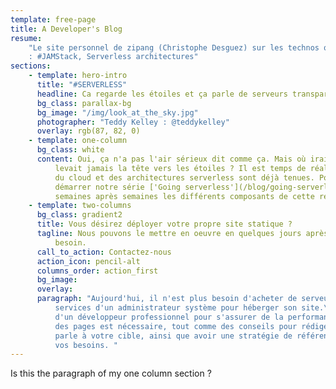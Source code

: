 ```yaml
---
template: free-page
title: A Developer's Blog
resume:
    "Le site personnel de zipang (Christophe Desguez) sur les technos qui l'interessent
    : #JAMStack, Serverless architectures"
sections:
    - template: hero-intro
      title: "#SERVERLESS"
      headline: Ca regarde les étoiles et ça parle de serveurs transparents
      bg_class: parallax-bg
      bg_image: "/img/look_at_the_sky.jpg"
      photographer: "Teddy Kelley : @teddykelley"
      overlay: rgb(87, 82, 0)
    - template: one-column
      bg_class: white
      content: Oui, ça n'a pas l'air sérieux dit comme ça. Mais où irait-on si on ne
          levait jamais la tête vers les étoiles ? Il est temps de réaliser que les promesses
          du cloud et des architectures serverless sont déjà tenues. Pour s'en convaincre,
          démarrer notre série ['Going serverless'](/blog/going-serverless) qui va examiner
          semaines après semaines les différents composants de cette révolution transparente.
    - template: two-columns
      bg_class: gradient2
      title: Vous désirez déployer votre propre site statique ?
      tagline: Nous pouvons le mettre en oeuvre en quelques jours après avoir étudié votre
          besoin.
      call_to_action: Contactez-nous
      action_icon: pencil-alt
      columns_order: action_first
      bg_image:
      overlay:
      paragraph: "Aujourd'hui, il n'est plus besoin d'acheter de serveur ou de louer les
          services d'un administrateur système pour héberger son site.\nNéanmoins, les services
          d'un développeur professionnel pour s'assurer de la performance et de la qualité
          des pages est nécessaire, tout comme des conseils pour rédiger le contenu qui
          parle à votre cible, ainsi que avoir une stratégie de référencement adaptée à
          vos besoins. "
---
```


Is this the paragraph of my one column section ?

